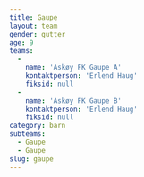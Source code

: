 ```yaml
---
title: Gaupe
layout: team
gender: gutter
age: 9
teams:
  -
    name: 'Askøy FK Gaupe A'
    kontaktperson: 'Erlend Haug'
    fiksid: null
  -
    name: 'Askøy FK Gaupe B'
    kontaktperson: 'Erlend Haug'
    fiksid: null
category: barn
subteams:
  - Gaupe
  - Gaupe
slug: gaupe
---
```

